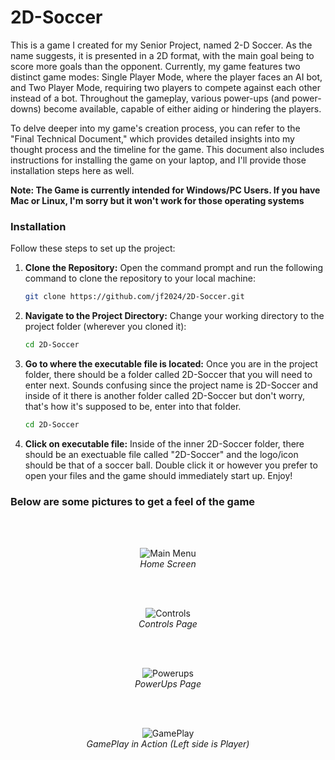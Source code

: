 # 2D-Soccer
This is a game I created for my Senior Project, named 2-D Soccer. As the name suggests, it is presented in a 2D format, with the main goal being to score more goals than the opponent. Currently, my game features two distinct game modes: Single Player Mode, where the player faces an AI bot, and Two Player Mode, requiring two players to compete against each other instead of a bot. Throughout the gameplay, various power-ups (and power-downs) become available, capable of either aiding or hindering the players.

To delve deeper into my game's creation process, you can refer to the "Final Technical Document," which provides detailed insights into my thought process and the timeline for the game. This document also includes instructions for installing the game on your laptop, and I'll provide those installation steps here as well. 

**Note: The Game is currently intended for Windows/PC Users. If you have Mac or Linux, I'm sorry but it won't work for those operating systems**

### Installation

Follow these steps to set up the project:

1. **Clone the Repository:**
   Open the command prompt and run the following command to clone the repository to your local machine:

   ```bash
   git clone https://github.com/jf2024/2D-Soccer.git
   ```

2. **Navigate to the Project Directory:**
   Change your working directory to the project folder (wherever you cloned it):

   ```bash
   cd 2D-Soccer
   ```

3. **Go to where the executable file is located:**
   Once you are in the project folder, there should be a folder called 2D-Soccer that you will need to enter next. Sounds confusing since the project name is 2D-Soccer and inside of it there is another folder called 2D-Soccer but don't worry, that's how it's supposed to be, enter into that folder.

   ```bash
   cd 2D-Soccer
   ```

4. **Click on executable file:**
   Inside of the inner 2D-Soccer folder, there should be an exectuable file called "2D-Soccer" and the logo/icon should be that of a soccer ball. Double click it or however you prefer to open your files and the game should immediately start up. Enjoy!


### Below are some pictures to get a feel of the game
<br>
</br>

<p align="center">
  <img src="https://github.com/jf2024/2D-Soccer/assets/65199388/1d77b70b-64ac-4a10-8644-c45c35d93ac6" alt="Main Menu"/>
     <br>
  <em>Home Screen</em>
</p>

<br>
</br>

<p align="center">
  <img src="https://github.com/jf2024/2D-Soccer/assets/65199388/d91fa0d0-3fb7-463e-b083-fb9800059f93" alt="Controls"/>
     <br>
  <em>Controls Page</em>
</p>

<br>
</br>

<p align="center">
  <img src="https://github.com/jf2024/2D-Soccer/assets/65199388/96243e04-e81c-491e-84e6-534feea0ce8d" alt="Powerups"/>
     <br>
  <em>PowerUps Page</em>
</p>

<br>
</br>

<p align="center">
  <img src="https://github.com/jf2024/2D-Soccer/assets/65199388/b8cc6c4b-0f99-4a37-a45a-1fb9c3e6fa10" alt="GamePlay"/>
     <br>
  <em>GamePlay in Action (Left side is Player)</em>
</p>
